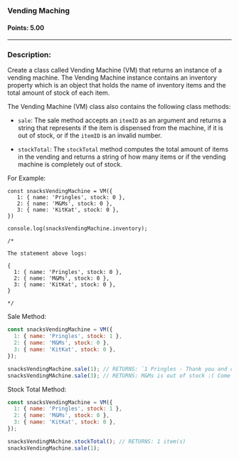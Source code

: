 ### Vending Maching

#### Points: 5.00

<hr>

### Description:

Create a class called Vending Machine (VM) that returns an instance of a vending machine. The Vending Machine instance contains an inventory property which is an object that holds the name of inventory items and the total amount of stock of each item.

The Vending Machine (VM) class also contains the following class methods:

- `sale`: The sale method accepts an `itemID` as an argument and returns a string that represents if the item is dispensed from the machine, if it is out of stock, or if the `itemID` is an invalid number.

- `stockTotal`: The `stockTotal` method computes the total amount of items in the vending and returns a string of how many items or if the vending machine is completely out of stock.

For Example:

```
const snacksVendingMachine = VM({
   1: { name: 'Pringles', stock: 0 },
   2: { name: 'M&Ms', stock: 0 },
   3: { name: 'KitKat', stock: 0 },
})

console.log(snacksVendingMachine.inventory);

/*

The statement above logs:

{
  1: { name: 'Pringles', stock: 0 },
  2: { name: 'M&Ms', stock: 0 },
  3: { name: 'KitKat', stock: 0 },
}

*/

```

Sale Method:

```js
const snacksVendingMachine = VM({
  1: { name: 'Pringles', stock: 1 },
  2: { name: 'M&Ms', stock: 0 },
  3: { name: 'KitKat', stock: 0 },
});

snacksVendingMachine.sale(1); // RETURNS: `1 Pringles - Thank you and come again!`;
snacksVendingMAchine.sale(3); // RETURNS: M&Ms is out of stock :( Come back soon!
```

Stock Total Method:

```js
const snacksVendingMachine = VM({
  1: { name: 'Pringles', stock: 1 },
  2: { name: 'M&Ms', stock: 0 },
  3: { name: 'KitKat', stock: 0 },
});

snacksVendingMAchine.stockTotal(); // RETURNS: 1 item(s)
snacksVendingMachine.sale(1);
```
